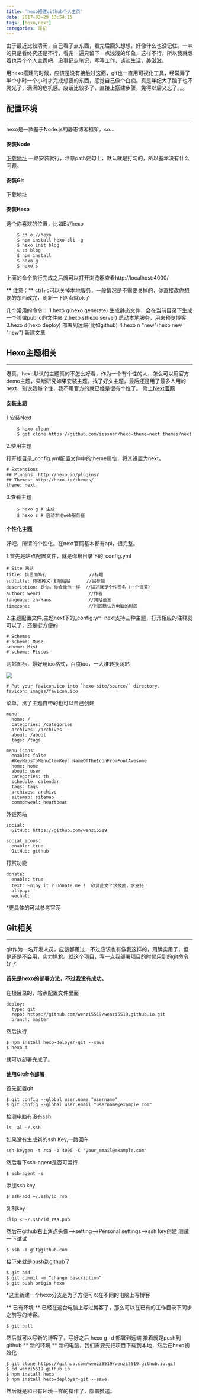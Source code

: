 ```yaml
---
title: 'hexo搭建github个人主页'
date: 2017-03-29 13:54:15
tags: [hexo,next]
categories: 笔记
---
```


由于最近比较清闲，自己看了点东西，看完后回头想想，好像什么也没记住。一味的只是看终究还是不行，看完一遍只留下一点浅浅的印象，这样不行，所以我就想着也弄个个人主页吧，没事记点笔记，写写工作，谈谈生活，美滋滋。

用hexo搭建的时候，应该是没有接触过这面，git也一直用可视化工具，经常弄了半个小时一个小时才完成想要的东西，感觉自己像个白痴。真是年纪大了脑子也不灵光了，满满的危机感。废话比较多了，直接上搭建步骤，免得以后又忘了。。。

## 配置环境
---

hexo是一款基于Node.js的静态博客框架，so...

#### 安装Node

[下载地址](https://nodejs.org/en/download/)
一路安装就行，注意path要勾上，默认就是打勾的，所以基本没有什么问题。

#### 安装Git

[下载地址](http://git-scm.com/download/)

#### 安装Hexo

选个你喜欢的位置，比如E://hexo
```
    $ cd e://hexo
    $ npm install hexo-cli -g 
    $ hexo init blog
    $ cd blog
    $ npm install
    $ hexo g 
    $ hexo s 
```
上面的命令执行完成之后就可以打开浏览器查看http://localhost:4000/
    
** 注意：** ctrl+c可以关掉本地服务，一般情况是不需要关掉的，你直接改你想要的东西改完，刷新一下网页就ok了

几个常用的命令：
 1.hexo g(hexo generate) 生成静态文件，会在当前目录下生成一个叫做public的文件夹
 2.hexo s(hexo server) 启动本地服务，用来预览博客
 3.hexo d(hexo deploy) 部署到远端(比如github)
 4.hexo n "new"(hexo new "new") 新建文章

## Hexo主题相关
---

港真，hexo默认的主题真的不怎么好看，作为一个有个性的人，怎么可以用官方demo主题，果断研究如果安装主题。找了好久主题，最后还是用了最多人用的next，别说我每个性，我不用官方的就已经是很有个性了。
附上[Next官网](http://theme-next.iissnan.com/)
#### 安装主题

1.安装Next
```
    $ hexo clean
    $ git clone https://github.com/iissnan/hexo-theme-next themes/next
```

2.使用主题

打开根目录_config.yml配置文件中的theme属性，将其设置为next。
```
# Extensions
## Plugins: http://hexo.io/plugins/
## Themes: http://hexo.io/themes/
theme: next
```

3.查看主题

```
    $ hexo g # 生成
    $ hexo s # 启动本地web服务器   
```

#### 个性化主题

好吧，所谓的个性化。在next官网基本都有api，很完整。

1.首先是站点配置文件，就是你根目录下的_config.yml
```
# Site 网站
title: 慎思而笃行                //标题
subtitle: 终极奥义·复制粘贴      //副标题
description: 是你。你会像他一样  //描述就是个性签名（一个微笑）
author: wenzi                  //作者
language: zh-Hans              //网站语言
timezone:                      //时区默认为电脑的时区
```
2.主题配置文件,主题next下的_config.yml
next支持三种主题，打开相应的注释就可以了，还是挺方便的
```
# Schemes
# scheme: Muse
scheme: Mist
# scheme: Pisces
```
网站图标，最好用ico格式，百度ioc，一大堆转换网站

![](http://onifre9rp.bkt.clouddn.com/ico.png)
```
# Put your favicon.ico into `hexo-site/source/` directory.
favicon: images/favicon.ico
```
菜单，出了主题自带的也可以自己创建
```
menu:
  home: /
  categories: /categories
  archives: /archives
  about: /about
  tags: /tags

menu_icons:
  enable: false
  #KeyMapsToMenuItemKey: NameOfTheIconFromFontAwesome
  home: home
  about: user
  categories: th
  schedule: calendar
  tags: tags
  archives: archive
  sitemap: sitemap
  commonweal: heartbeat
```
外链网站
```
social:
  GitHub: https://github.com/wenzi5519

social_icons:
  enable: true
  GitHub: github
```
打赏功能
```
donate: 
  enable: true
  text: Enjoy it ? Donate me !  欣赏此文？求鼓励，求支持！
  alipay: 
  wechat: 
```
*更具体的可以参考官网

## Git相关
---

git作为一名开发人员，应该都用过，不过应该也有像我这样的，用确实用了，但是还是不会用，实力尴尬。就这个项目，写一点我部署项目的时候用到的git命令好了

#### 首先是hexo的部署方法，不过我没有成功。
在根目录的，站点配置文件里面
```
deploy:
  type: git
  repo: https://github.com/wenzi5519/wenzi5519.github.io.git
  branch: master
```
然后执行
```
$ npm install hexo-deloyer-git --save
$ hexo d
```
就可以部署完成了。

#### 使用Git命令部署

首先配置git
```
$ git config --global user.name "username"
$ git config --global user.email "username@example.com"
```
检测电脑有没有ssh
```
ls -al ~/.ssh
```
如果没有生成新的ssh Key,一路回车
```
ssh-keygen -t rsa -b 4096 -C "your_email@example.com"
```
然后看下ssh-agent是否可运行
```
$ ssh-agent -s
```
添加ssh key 
```
$ ssh-add ~/.ssh/id_rsa
```
复制key
```
clip < ~/.ssh/id_rsa.pub
```
然后在github右上角点头像-->setting-->Personal settings-->ssh key创建
测试一下试试
```
$ ssh -T git@github.com
```
接下来就是push到github了
```
$ git add .
$ git commit -m “change description”
$ git push origin hexo
```
*这里新建一个hexo分支是为了方便可以在不同的电脑上写博客

** 已有环境 **
已经在这台电脑上写过博客了，那么可以在已有的工作目录下同步之前写的博客。
```
$ git pull
```
然后就可以写新的博客了，写好之后 hexo g -d 部署到远端
接着就是push到github
** 新的环境 **
新的电脑，我们需要先把项目下载到本地，然后在hexo初始化
```
$ git clone https://github.com/wenzi5519/wenzi5519.github.io.git
$ cd wenzi5519.github.io
$ npm install hexo
$ npm install hexo-deployer-git --save
```
然后就是和已有环境一样的操作了，部署推送。